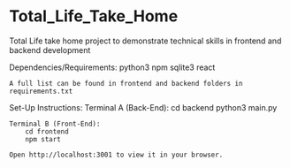 # Total_Life_Take_Home
Total Life take home project to demonstrate technical skills in frontend and backend development

Dependencies/Requirements:
    python3
    npm
    sqlite3
    react

    A full list can be found in frontend and backend folders in requirements.txt


Set-Up Instructions:
    Terminal A (Back-End):
        cd backend
        python3 main.py
    
    Terminal B (Front-End):
        cd frontend
        npm start

    Open http://localhost:3001 to view it in your browser.



